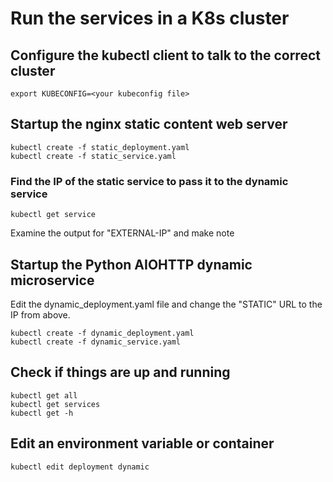
# Run the services in a K8s cluster

## Configure the kubectl client to talk to the correct cluster

~~~~
export KUBECONFIG=<your kubeconfig file>
~~~~

## Startup the nginx static content web server
~~~~
kubectl create -f static_deployment.yaml
kubectl create -f static_service.yaml
~~~~~

### Find the IP of the static service to pass it to the dynamic service
~~~~
kubectl get service
~~~~
Examine the output for "EXTERNAL-IP" and make note


## Startup the Python AIOHTTP dynamic microservice

Edit the dynamic_deployment.yaml file and change the "STATIC" URL to the IP from above.
~~~~
kubectl create -f dynamic_deployment.yaml
kubectl create -f dynamic_service.yaml
~~~~


## Check if things are up and running

~~~~~
kubectl get all
kubectl get services
kubectl get -h
~~~~~

## Edit an environment variable or container
~~~~~
kubectl edit deployment dynamic
~~~~~
